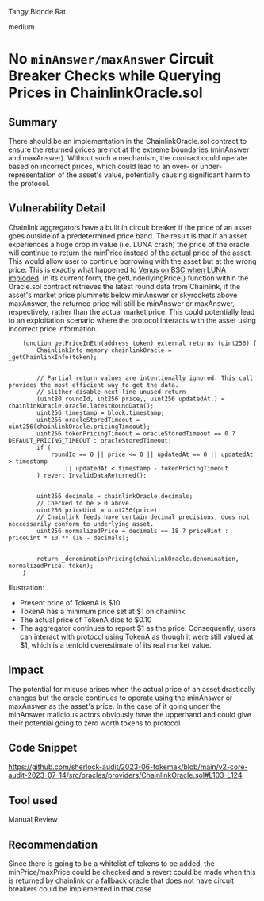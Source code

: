 Tangy Blonde Rat

medium

# No `minAnswer/maxAnswer` Circuit Breaker Checks while Querying Prices in ChainlinkOracle.sol
## Summary

There should be an implementation in the ChainlinkOracle.sol contract to ensure the returned prices are not at the extreme boundaries (minAnswer and maxAnswer). Without such a mechanism, the contract could operate based on incorrect prices, which could lead to an over- or under-representation of the asset's value, potentially causing significant harm to the protocol.

## Vulnerability Detail

Chainlink aggregators have a built in circuit breaker if the price of an asset goes outside of a predetermined price band. The result is that if an asset experiences a huge drop in value (i.e. LUNA crash) the price of the oracle will continue to return the minPrice instead of the actual price of the asset. This would allow user to continue borrowing with the asset but at the wrong price. This is exactly what happened to [Venus on BSC when LUNA imploded](https://rekt.news/venus-blizz-rekt/). In its current form, the getUnderlyingPrice() function within the Oracle.sol contract retrieves the latest round data from Chainlink, if the asset's market price plummets below minAnswer or skyrockets above maxAnswer, the returned price will still be minAnswer or maxAnswer, respectively, rather than the actual market price. This could potentially lead to an exploitation scenario where the protocol interacts with the asset using incorrect price information.

```solidity
    function getPriceInEth(address token) external returns (uint256) {
        ChainlinkInfo memory chainlinkOracle = _getChainlinkInfo(token);


        // Partial return values are intentionally ignored. This call provides the most efficient way to get the data.
        // slither-disable-next-line unused-return
        (uint80 roundId, int256 price,, uint256 updatedAt,) = chainlinkOracle.oracle.latestRoundData();
        uint256 timestamp = block.timestamp;
        uint256 oracleStoredTimeout = uint256(chainlinkOracle.pricingTimeout);
        uint256 tokenPricingTimeout = oracleStoredTimeout == 0 ? DEFAULT_PRICING_TIMEOUT : oracleStoredTimeout;
        if (
            roundId == 0 || price <= 0 || updatedAt == 0 || updatedAt > timestamp
                || updatedAt < timestamp - tokenPricingTimeout
        ) revert InvalidDataReturned();


        uint256 decimals = chainlinkOracle.decimals;
        // Checked to be > 0 above.
        uint256 priceUint = uint256(price);
        // Chainlink feeds have certain decimal precisions, does not neccessarily conform to underlying asset.
        uint256 normalizedPrice = decimals == 18 ? priceUint : priceUint * 10 ** (18 - decimals);


        return _denominationPricing(chainlinkOracle.denomination, normalizedPrice, token);
    }
```

Illustration:
- Present price of TokenA is $10
- TokenA has a minimum price set at $1 on chainlink
- The actual price of TokenA dips to $0.10
- The aggregator continues to report $1 as the price.
Consequently, users can interact with protocol using TokenA as though it were still valued at $1, which is a tenfold overestimate of its real market value.

## Impact

The potential for misuse arises when the actual price of an asset drastically changes but the oracle continues to operate using the minAnswer or maxAnswer as the asset's price. In the case of it going under the minAnswer malicious actors obviously have the upperhand and could give their potential going to zero worth tokens to protocol

## Code Snippet

https://github.com/sherlock-audit/2023-06-tokemak/blob/main/v2-core-audit-2023-07-14/src/oracles/providers/ChainlinkOracle.sol#L103-L124

## Tool used

Manual Review

## Recommendation

Since there is going to be a whitelist of tokens to be added, the minPrice/maxPrice could be checked and a revert could be made when this is returned by chainlink or a fallback oracle that does not have circuit breakers could be implemented in that case
